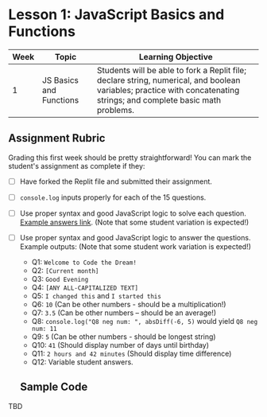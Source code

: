# Lesson 1: JavaScript Basics and Functions

| Week | Topic                   | Learning Objective |
|------|-------------------------|--------------------|
| 1    | JS Basics and Functions | Students will be able to fork a Replit file; declare string, numerical, and boolean variables; practice with concatenating strings; and complete basic math problems.

## Assignment Rubric

Grading this first week should be pretty straightforward! You can mark the student's assignment as complete if they: 

- [ ] Have forked the Replit file and submitted their assignment. 
- [ ] `console.log` inputs properly for each of the 15 questions.
- [ ] Use proper syntax and good JavaScript logic to solve each question. [Example answers link](https://replit.com/@CarlosMoncada5/Lesson-1-JavaScript-Basics#index.js). (Note that some student variation is expected!)
- [ ] Use proper syntax and good JavaScript logic to answer the questions. Example outputs: (Note that some student work variation is expected!)

  * Q1:  `Welcome to Code the Dream!`
  * Q2:  `[Current month]`
  * Q3:  `Good Evening`
  * Q4:  `[ANY ALL-CAPITALIZED TEXT]`
  * Q5:  `I changed this` and `I started this`
  * Q6:  `10` (Can be other numbers - should be a multiplication!)
  * Q7:  `3.5` (Can be other numbers – should be an average!)
  * Q8:  `console.log("Q8 neg num: ", absDiff(-6, 5)` would yield `Q8 neg num: 11`
  * Q9:  `5` (Can be other numbers - should be longest string)
  * Q10: `41` (Should display number of days until birthday)
  * Q11: `2 hours and 42 minutes` (Should display time difference)
  * Q12:  Variable student answers. 

  ## Sample Code

TBD
